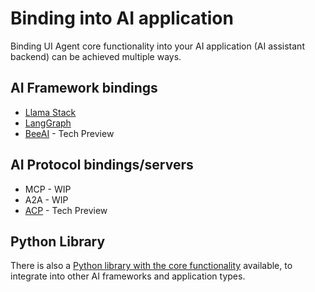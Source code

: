 # Binding into AI application

Binding UI Agent core functionality into your AI application (AI assistant backend) can be achieved multiple ways.

## AI Framework bindings

* [Llama Stack](ai_apps_binding_llamastack.md)
* [LangGraph](ai_apps_binding_langgraph.md)
* [BeeAI](ai_apps_binding_beeai.md) - Tech Preview

## AI Protocol bindings/servers

* MCP - WIP
* A2A - WIP
* [ACP](ai_apps_binding_acp.md) - Tech Preview

## Python Library

There is also a [Python library with the core functionality](ai_apps_binding_pythonlib.md) available, to integrate into other AI frameworks and application types.